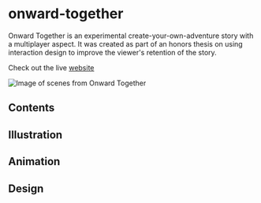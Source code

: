 # onward-together
Onward Together is an experimental create-your-own-adventure story with a multiplayer aspect. It was created as part of an honors thesis on using interaction design to improve the viewer's retention of the story.

Check out the live [website](https://susanpallmann.github.io/onward-together/index.html)

![Image of scenes from Onward Together](https://www.susanpallmanndesign.com/images/onward-together/onward-mobile-1.png)

## Contents
## Illustration
## Animation
## Design
